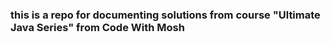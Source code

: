### this is a repo for documenting solutions from course "Ultimate Java Series" from Code With Mosh
